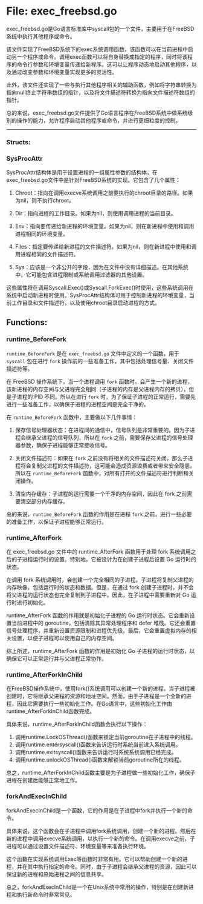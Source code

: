 # File: exec_freebsd.go

exec_freebsd.go是Go语言标准库中syscall包的一个文件，主要用于在FreeBSD系统中执行其他程序或命令。

该文件实现了FreeBSD系统下的exec系统调用函数，该函数可以在当前进程中启动另一个程序或命令。调用exec函数可以将自身替换成指定的程序，同时将该程序的命令行参数和环境变量传递给新程序。这可以让程序动态地启动其他程序，以及通过改变参数和环境变量实现更多的灵活性。

此外，该文件还实现了一些与执行其他程序相关的辅助函数，例如将字符串转换为指向null终止字符串数组的指针，以及将文件描述符转换为指向文件描述符数组的指针。

总的来说，exec_freebsd.go文件提供了Go语言程序在FreeBSD系统中做系统级别的操作的能力，允许程序启动其他程序或命令，并进行更细粒度的控制。




---

### Structs:

### SysProcAttr

SysProcAttr结构体是用于设置进程的一组属性参数的结构体，在exec_freebsd.go文件中是针对FreeBSD系统的实现。它包含了几个属性：

1. Chroot：指向在调用execve系统调用之前要执行的chroot目录的路径。如果为nil，则不执行chroot。

2. Dir：指向进程的工作目录。如果为nil，则使用调用进程的当前目录。

3. Env：指向要传递给新进程的环境变量。如果为nil，则在新进程中使用和调用进程相同的环境变量。

4. Files：指定要传递给新进程的文件描述符。如果为nil，则在新进程中使用和调用进程相同的文件描述符。

5. Sys：应该是一个非公开的字段，因为在文件中没有详细描述。在其他系统中，它可能包含进程限制或系统调用过滤器的其他设置。

这些属性将在调用Syscall.Exec()或Syscall.ForkExec()时使用，这些系统调用在系统中启动新进程时使用。SysProcAttr结构体可用于控制新进程的环境变量，当前工作目录和文件描述符，以及使用chroot目录启动进程的方式。



## Functions:

### runtime_BeforeFork

`runtime_BeforeFork` 是在 `exec_freebsd.go` 文件中定义的一个函数，用于 `syscall` 包在进行 `fork` 操作前的一些准备工作，其中包括处理信号量、关闭文件描述符等。

在 FreeBSD 操作系统下，当一个进程调用 `fork` 函数时，会产生一个新的进程，该新进程的内存空间与父进程完全相同（子进程的内存是父进程内存的拷贝），但是子进程的 PID 不同。所以在进行 `fork` 时，为了保证子进程的正常运行，需要先进行一些准备工作，以确保子进程的进程空间是完全干净的。

在 `runtime_BeforeFork` 函数中，主要做以下几件事情：

1. 保存信号处理器状态：在进程间的通信中，信号队列是非常重要的。因为子进程会继承父进程的信号队列，所以在 `fork` 之前，需要保存父进程的信号处理器参数，确保子进程能够正常接收信号。

2. 关闭文件描述符：如果在 `fork` 之前没有将相关的文件描述符关闭，那么子进程将会复制父进程的文件描述符，这可能会造成资源浪费或者带来安全隐患。所以在 `runtime_BeforeFork` 函数中，对所有打开的文件描述符进行判断和关闭操作。

3. 清空内存缓存：子进程的运行需要一个干净的内存空间，因此在 fork 之前需要清空部分内存缓存。

总的来说，`runtime_BeforeFork` 函数的作用是在进程 `fork` 之前，进行一些必要的准备工作，以保证子进程能够正常运行。



### runtime_AfterFork

在 exec_freebsd.go 文件中的 runtime_AfterFork 函数用于处理 fork 系统调用之后的子进程运行时的设置。特别地，它被设计为在创建子进程后设置 Go 运行时的状态。

在调用 fork 系统调用时，会创建一个完全相同的子进程。子进程将复制父进程的内存映像，包括运行时的状态和数据。但是，在通过 fork 创建子进程时，并不会将父进程的运行状态也完全复制到子进程中。因此，在子进程中需要重新对 Go 运行时进行初始化。

runtime_AfterFork 函数的作用就是初始化子进程的 Go 运行时状态。它会重新设置当前进程中的 goroutine，包括清除其异常处理程序和 defer 堆栈。它还会重置信号处理程序，并重新设置资源限制和进程优先级。最后，它会重置虚拟内存的相关设置，以便子进程可以使用自己的内存空间。

综上所述，runtime_AfterFork 函数的作用是初始化 Go 子进程的运行时状态，以确保它可以正常运行并与父进程正常协作。



### runtime_AfterForkInChild

在FreeBSD操作系统中，使用fork()系统调用可以创建一个新的进程。当子进程被创建时，它将继承父进程的资源和地址空间。然而，由于子进程是一个全新的进程，因此它需要执行一些初始化工作。在Go语言中，这些初始化工作由runtime_AfterForkInChild函数完成。

具体来说，runtime_AfterForkInChild函数会执行以下操作：

1. 调用runtime.LockOSThread()函数来锁定当前goroutine在子进程中的线程。
2. 调用runtime.entersyscall()函数来告诉运行时系统当前进入系统调用。
3. 调用runtime.exitsyscall()函数来告诉运行时系统系统调用已经完成。
4. 调用runtime.unlockOSThread()函数来解锁当前goroutine所在的线程。

总之，runtime_AfterForkInChild函数主要是为子进程做一些初始化工作，确保子进程在创建后能够正常地工作。



### forkAndExecInChild

forkAndExecInChild是一个函数，它的作用是在子进程中fork并执行一个新的命令。

具体来说，这个函数会在子进程中调用fork系统调用，创建一个新的进程。然后在新的进程中调用execve系统调用，以执行一个新的命令。在调用execve之前，子进程可以通过设置文件描述符、环境变量等来准备执行环境。

这个函数在实现系统调用Exec等函数时非常有用。它可以帮助创建一个新的进程，并在其中执行指定的命令。同时，由于子进程会继承父进程的资源，因此可以保证新的进程和原始进程之间的信息共享。

总之，forkAndExecInChild是一个在Unix系统中常用的操作，特别是在创建新进程和执行新命令时非常常见。



